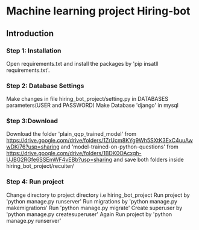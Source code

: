 # Machine learning project Hiring-bot

## Introduction

### Step 1: Installation

Open requirements.txt and install the packages by 'pip insatll requirements.txt'.

### Step 2: Database Settings

Make changes in file hiring_bot_project/setting.py in DATABASES parameters(USER and PASSWORD)
Make Database 'django' in mysql 

### $tep 3:Download

Download the folder 'plain_qqp_trained_model' from https://drive.google.com/drive/folders/1ZrUcm8KYg9Wh5SXtK3ExC4uuAwwDKi76?usp=sharing and 'model-trained-on-python-questions' from https://drive.google.com/drive/folders/1BDK0OAcxgh-UJBG2RGfe6SSEmWF4vEBb?usp=sharing and save both folders inside hiring_bot_project/recuiter/

### Step 4: Run project

Change directory to project directory i.e hiring_bot_project
Run project by 'python manage.py runserver'
Run migrations by 'python manage.py makemigrations'
Run 'python manage.py migrate'
Create superuser by 'python manage.py createsuperuser'
Again Run project by 'python manage.py runserver'





